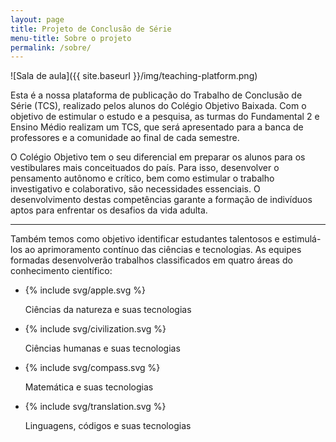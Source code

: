 ```yaml
---
layout: page
title: Projeto de Conclusão de Série
menu-title: Sobre o projeto
permalink: /sobre/
---
```


![Sala de aula]({{ site.baseurl }}/img/teaching-platform.png)

Esta é a nossa plataforma de publicação do Trabalho de Conclusão de Série (TCS), realizado pelos alunos do Colégio Objetivo Baixada. Com o objetivo de estimular o estudo e a pesquisa, as turmas do Fundamental 2 e Ensino Médio realizam um TCS, que será apresentado para a banca de professores e a comunidade ao final de cada semestre.

O Colégio Objetivo tem o seu diferencial em preparar os alunos para os vestibulares mais conceituados do país. Para isso, desenvolver o pensamento autônomo e crítico, bem como estimular o trabalho investigativo e colaborativo, são necessidades essenciais. O desenvolvimento destas competências garante a formação de indivíduos aptos para enfrentar os desafios da vida adulta.

---

Também temos como objetivo identificar estudantes talentosos e estimulá-los ao aprimoramento contínuo das ciências e tecnologias. As equipes formadas desenvolverão trabalhos classificados em quatro áreas do conhecimento científico:

<ul class="seamless txt-center" data-grid="spacing">
    <li data-cell="1of4">
        <div class="wrapper">{% include svg/apple.svg %}</div>
        <p>Ciências da natureza e suas tecnologias</p>
    </li>
    <li data-cell="1of4">
        <div class="wrapper">{% include svg/civilization.svg %}</div>
        <p>Ciências humanas e suas tecnologias</p>
    </li>
    <li data-cell="1of4">
        <div class="wrapper">{% include svg/compass.svg %}</div>
        <p>Matemática e suas tecnologias</p>
    </li>
    <li data-cell="1of4">
        <div class="wrapper">{% include svg/translation.svg %}</div>
        <p>Linguagens, códigos e suas tecnologias</p>
    </li>
</ul>